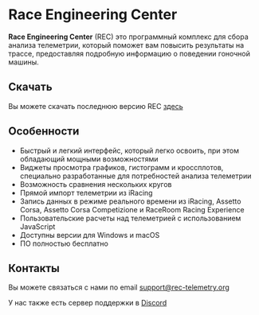 # Race Engineering Center

**Race Engineering Center** (REC) это программный комплекс для сбора анализа телеметрии, который поможет вам повысить 
результаты на трассе, предоставляя подробную информацию о поведении гоночной машины. 

## Скачать

Вы можете скачать последнюю версию REC [здесь](https://dnl.rec-telemetry.org/latest/)

## Особенности

* Быстрый и легкий интерфейс, который легко освоить, при этом обладающий мощными возможностями
* Виджеты просмотра графиков, гистограмм и кроссплотов, специально разработанные для потребностей анализа телеметрии
* Возможность сравнения нескольких кругов
* Прямой импорт телеметрии из iRacing
* Запись данных в режиме реального времени из iRacing, Assetto Corsa, Assetto Corsa Competizione и RaceRoom Racing Experience
* Пользовательские расчеты над телеметрией с использованием JavaScript
* Доступны версии для Windows и macOS
* ПО полностью бесплатно

## Контакты

Вы можете связаться с нами по email <support@rec-telemetry.org>

У нас также есть сервер поддержки в [Discord](https://discord.gg/AYZ3xr6)
